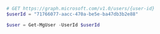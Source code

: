 <!-- markdownlint-disable MD041 -->

```PowerShell
# GET https://graph.microsoft.com/v1.0/users/{user-id}
$userId = "71766077-aacc-470a-be5e-ba47db3b2e88"

$user = Get-MgUser -UserId $userId
```
